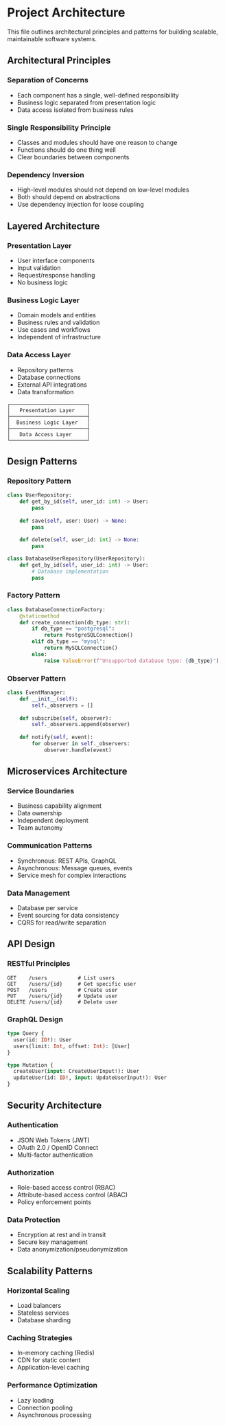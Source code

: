 # Project Architecture

This file outlines architectural principles and patterns for building scalable, maintainable software systems.

## Architectural Principles

### Separation of Concerns
- Each component has a single, well-defined responsibility
- Business logic separated from presentation logic
- Data access isolated from business rules

### Single Responsibility Principle
- Classes and modules should have one reason to change
- Functions should do one thing well
- Clear boundaries between components

### Dependency Inversion
- High-level modules should not depend on low-level modules
- Both should depend on abstractions
- Use dependency injection for loose coupling

## Layered Architecture

### Presentation Layer
- User interface components
- Input validation
- Request/response handling
- No business logic

### Business Logic Layer
- Domain models and entities
- Business rules and validation
- Use cases and workflows
- Independent of infrastructure

### Data Access Layer
- Repository patterns
- Database connections
- External API integrations
- Data transformation

```
┌─────────────────────────┐
│   Presentation Layer    │
├─────────────────────────┤
│  Business Logic Layer   │
├─────────────────────────┤
│   Data Access Layer     │
└─────────────────────────┘
```

## Design Patterns

### Repository Pattern
```python
class UserRepository:
    def get_by_id(self, user_id: int) -> User:
        pass
    
    def save(self, user: User) -> None:
        pass
    
    def delete(self, user_id: int) -> None:
        pass

class DatabaseUserRepository(UserRepository):
    def get_by_id(self, user_id: int) -> User:
        # Database implementation
        pass
```

### Factory Pattern
```python
class DatabaseConnectionFactory:
    @staticmethod
    def create_connection(db_type: str):
        if db_type == "postgresql":
            return PostgreSQLConnection()
        elif db_type == "mysql":
            return MySQLConnection()
        else:
            raise ValueError(f"Unsupported database type: {db_type}")
```

### Observer Pattern
```python
class EventManager:
    def __init__(self):
        self._observers = []
    
    def subscribe(self, observer):
        self._observers.append(observer)
    
    def notify(self, event):
        for observer in self._observers:
            observer.handle(event)
```

## Microservices Architecture

### Service Boundaries
- Business capability alignment
- Data ownership
- Independent deployment
- Team autonomy

### Communication Patterns
- Synchronous: REST APIs, GraphQL
- Asynchronous: Message queues, events
- Service mesh for complex interactions

### Data Management
- Database per service
- Event sourcing for data consistency
- CQRS for read/write separation

## API Design

### RESTful Principles
```
GET    /users          # List users
GET    /users/{id}     # Get specific user
POST   /users          # Create user
PUT    /users/{id}     # Update user
DELETE /users/{id}     # Delete user
```

### GraphQL Design
```graphql
type Query {
  user(id: ID!): User
  users(limit: Int, offset: Int): [User]
}

type Mutation {
  createUser(input: CreateUserInput!): User
  updateUser(id: ID!, input: UpdateUserInput!): User
}
```

## Security Architecture

### Authentication
- JSON Web Tokens (JWT)
- OAuth 2.0 / OpenID Connect
- Multi-factor authentication

### Authorization
- Role-based access control (RBAC)
- Attribute-based access control (ABAC)
- Policy enforcement points

### Data Protection
- Encryption at rest and in transit
- Secure key management
- Data anonymization/pseudonymization

## Scalability Patterns

### Horizontal Scaling
- Load balancers
- Stateless services
- Database sharding

### Caching Strategies
- In-memory caching (Redis)
- CDN for static content
- Application-level caching

### Performance Optimization
- Lazy loading
- Connection pooling
- Asynchronous processing